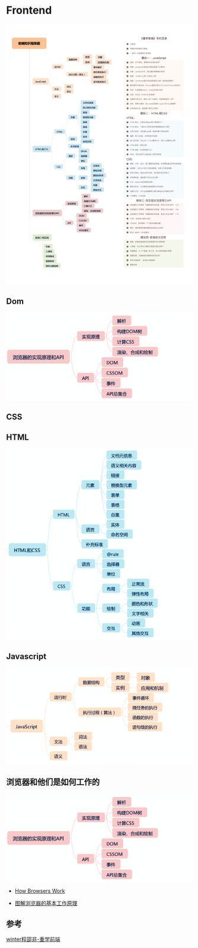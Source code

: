 # Frontend
![](../pics/frontend/frontend.jpg)

## Dom
![](../pics/frontend/dom.jpg)

## CSS
## HTML
![](../pics/frontend/html.jpg)

## Javascript
![](../pics/frontend/javascript.jpg)

## 浏览器和他们是如何工作的
![](../pics/frontend/dom.jpg)

* [How Browsers Work](https://www.html5rocks.com/en/tutorials/internals/howbrowserswork/)

* [图解浏览器的基本工作原理](https://zhuanlan.zhihu.com/p/47407398)

## 参考
[winter程邵非-重学前端]()
